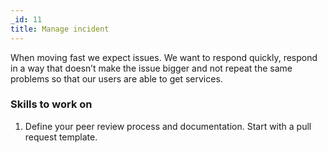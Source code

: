 ```yaml
---
_id: 11
title: Manage incident
---
```


When moving fast we expect issues. We want to respond quickly, respond in a way that doesn’t make the issue bigger and not repeat the same problems so that our users are able to get services.

### Skills to work on

1. Define your peer review process and documentation. Start with a pull request template.
